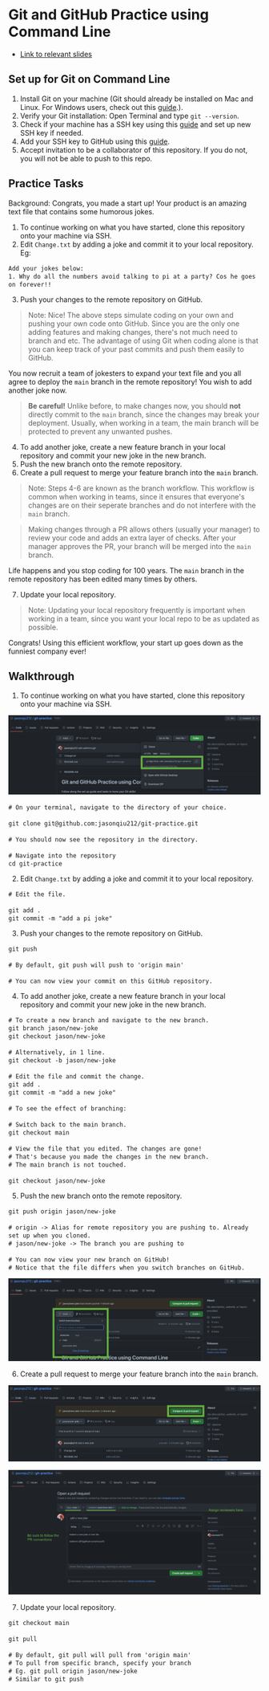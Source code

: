 # Git and GitHub Practice using Command Line

- [Link to relevant slides](https://docs.google.com/presentation/d/1ylQlAuG2y9Vmi-1KwP_64ganPIFmO-ijBaNw8bxCcnc/edit?usp=sharing)

## Set up for Git on Command Line

1. Install Git on your machine (Git should already be installed on Mac and Linux. For Windows users, check out this [guide](https://www.atlassian.com/git/tutorials/install-git#windows).).
2. Verify your Git installation: Open Terminal and type `git --version`.
3. Check if your machine has a SSH key using this [guide](https://docs.github.com/en/authentication/connecting-to-github-with-ssh/checking-for-existing-ssh-keys) and set up new SSH key if needed.
4. Add your SSH key to GitHub using this [guide](https://docs.github.com/en/authentication/connecting-to-github-with-ssh/adding-a-new-ssh-key-to-your-github-account).
5. Accept invitation to be a collaborator of this repository. If you do not, you will not be able to push to this repo.

## Practice Tasks

Background: Congrats, you made a start up! Your product is an amazing text file that contains some humorous jokes.

1. To continue working on what you have started, clone this repository onto your machine via SSH.
2. Edit `Change.txt` by adding a joke and commit it to your local repository. Eg:

```
Add your jokes below:
1. Why do all the numbers avoid talking to pi at a party? Cos he goes on forever!!
```

3. Push your changes to the remote repository on GitHub.

> Note: Nice! The above steps simulate coding on your own and pushing your own code onto GitHub. Since you are the only one adding features and making changes, there's not much need to branch and etc. The advantage of using Git when coding alone is that you can keep track of your past commits and push them easily to GitHub.

You now recruit a team of jokesters to expand your text file and you all agree to deploy the `main` branch in the remote repository! You wish to add another joke now.

> **Be careful!** Unlike before, to make changes now, you should **not** directly commit to the `main` branch, since the changes may break your deployment. Usually, when working in a team, the main branch will be protected to prevent any unwanted pushes.

4. To add another joke, create a new feature branch in your local repository and commit your new joke in the new branch.
5. Push the new branch onto the remote repository.
6. Create a pull request to merge your feature branch into the `main` branch.

> Note: Steps 4-6 are known as the branch workflow. This workflow is common when working in teams, since it ensures that everyone's changes are on their seperate branches and do not interfere with the `main` branch.

> Making changes through a PR allows others (usually your manager) to review your code and adds an extra layer of checks. After your manager approves the PR, your branch will be merged into the `main` branch.

Life happens and you stop coding for 100 years. The `main` branch in the remote repository has been edited many times by others.

7. Update your local repository.

> Note: Updating your local repository frequently is important when working in a team, since you want your local repo to be as updated as possible.

Congrats! Using this efficient workflow, your start up goes down as the funniest company ever!

## Walkthrough

1. To continue working on what you have started, clone this repository onto your machine via SSH.

![](./src/Clone.png)

```
# On your terminal, navigate to the directory of your choice.

git clone git@github.com:jasonqiu212/git-practice.git

# You should now see the repository in the directory.

# Navigate into the repository
cd git-practice
```

2. Edit `Change.txt` by adding a joke and commit it to your local repository.

```
# Edit the file.

git add .
git commit -m "add a pi joke"
```

3. Push your changes to the remote repository on GitHub.

```
git push

# By default, git push will push to 'origin main'

# You can now view your commit on this GitHub repository.
```

4. To add another joke, create a new feature branch in your local repository and commit your new joke in the new branch.

```
# To create a new branch and navigate to the new branch.
git branch jason/new-joke
git checkout jason/new-joke

# Alternatively, in 1 line.
git checkout -b jason/new-joke

# Edit the file and commit the change.
git add .
git commit -m "add a new joke"

# To see the effect of branching:

# Switch back to the main branch.
git checkout main

# View the file that you edited. The changes are gone!
# That's because you made the changes in the new branch.
# The main branch is not touched.

git checkout jason/new-joke
```

5. Push the new branch onto the remote repository.

```
git push origin jason/new-joke

# origin -> Alias for remote repository you are pushing to. Already set up when you cloned.
# jason/new-joke -> The branch you are pushing to

# You can now view your new branch on GitHub!
# Notice that the file differs when you switch branches on GitHub.
```

![](./src/Branch.png)

6. Create a pull request to merge your feature branch into the `main` branch.

![](./src/Create%20Pull%20Request.png)

![](./src/Pull%20Request.png)

7. Update your local repository.

```
git checkout main

git pull

# By default, git pull will pull from 'origin main'
# To pull from specific branch, specify your branch
# Eg. git pull origin jason/new-joke
# Similar to git push
```
